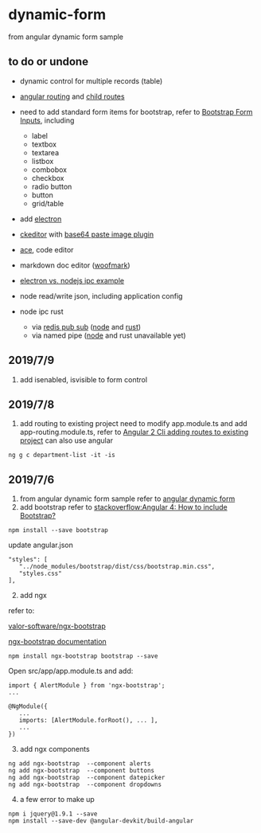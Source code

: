 # dynamic-form
from angular dynamic form sample

## to do or undone

* dynamic control for multiple records (table)
* [angular routing](https://www.youtube.com/watch?v=Nehk4tBxD4o&t=75s) and [child routes](https://www.youtube.com/watch?v=ZoeZxpfTCXk&t=284s)
* need to add standard form items for bootstrap, refer to [Bootstrap Form Inputs](https://www.w3schools.com/bootstrap/bootstrap_forms_inputs.asp), including
  * label
  * textbox
  * textarea
  * listbox
  * combobox
  * checkbox
  * radio button
  * button
  * grid/table
* add [electron](https://electronjs.org/docs/tutorial/first-app#installing-electron)

* [ckeditor](https://ckeditor.com/ckeditor-4/) with [base64 paste image plugin](https://ckeditor.com/cke4/addon/pastebase64)
* [ace](https://ace.c9.io), code editor
* markdown doc editor ([woofmark](https://github.com/bevacqua/woofmark))
* [electron vs. nodejs ipc example](https://electronjs.org/docs/api/ipc-main)
* node read/write json, including application config
* node ipc rust
  * via [redis pub sub](https://redis.io/topics/pubsub) ([node](https://github.com/NodeRedis/node_redis) and [rust](https://github.com/mitsuhiko/redis-rs))
  * via named pipe ([node](https://stackoverflow.com/questions/11750041/how-to-create-a-named-pipe-in-node-js) and rust unavailable yet)

## 2019/7/9
1. add isenabled, isvisible to form control

## 2019/7/8
1. add routing to existing project
need to modify app.module.ts and add app-routing.module.ts, refer to [Angular 2 Cli adding routes to existing project](https://stackoverflow.com/questions/42039988/angular-2-cli-adding-routes-to-existing-project)
can also use angular
```
ng g c department-list -it -is
```

## 2019/7/6
1. from angular dynamic form sample
refer to [angular dynamic form](https://angular.io/guide/dynamic-form)
1. add bootstrap
refer to [stackoverflow:Angular 4: How to include Bootstrap?](https://stackoverflow.com/questions/43557321/angular-4-how-to-include-bootstrap)
```
npm install --save bootstrap
```
update angular.json
```
"styles": [
   "../node_modules/bootstrap/dist/css/bootstrap.min.css",
   "styles.css"
],
```
2. add ngx

refer to:

 [valor-software/ngx-bootstrap](https://github.com/valor-software/ngx-bootstrap/blob/development/docs/getting-started/ng-cli.md)
 
 [ngx-bootstrap documentation](https://valor-software.com/ngx-bootstrap/#/documentation)

 ```
 npm install ngx-bootstrap bootstrap --save
 ```
Open src/app/app.module.ts and add:
```
import { AlertModule } from 'ngx-bootstrap';
...

@NgModule({
   ...
   imports: [AlertModule.forRoot(), ... ],
   ...
})

```
3. add ngx components
```
ng add ngx-bootstrap  --component alerts
ng add ngx-bootstrap  --component buttons
ng add ngx-bootstrap  --component datepicker
ng add ngx-bootstrap  --component dropdowns
```
4. a few error to make up
```
npm i jquery@1.9.1 --save
npm install --save-dev @angular-devkit/build-angular
```
